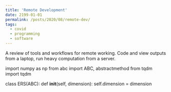 ```yaml
---
title: 'Remote Development'
date: 2199-01-01
permalink: /posts/2020/08/remote-dev/
tags:
  - covid
  - programming
  - software
---
```


A review of tools and workflows for remote working. Code and view outputs from a laptop, run heavy computation from a server.

  import numpy as np
  from abc import ABC, abstractmethod
  from tqdm import tqdm

  class ERS(ABC):
      def __init__(self, dimension):
          self.dimension = dimension
